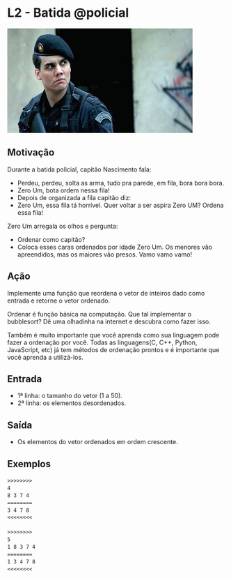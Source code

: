 # L2 - Batida @policial

![_](cover.jpg)

## Motivação

Durante a batida policial, capitão Nascimento fala:  

* Perdeu, perdeu, solta as arma, tudo pra parede, em fila, bora bora bora.  
* Zero Um, bota ordem nessa fila!
* Depois de organizada a fila capitão diz:
* Zero Um, essa fila tá horrível. Quer voltar a ser aspira Zero UM? Ordena essa fila!

Zero Um arregala os olhos e pergunta:  

* Ordenar como capitão?
* Coloca esses caras ordenados por idade Zero Um. Os menores vão apreendidos, mas os maiores vão presos. Vamo vamo vamo!  

## Ação

Implemente uma função que reordena o vetor de inteiros dado como entrada e retorne o vetor ordenado.

Ordenar é função básica na computação. Que tal implementar o bubblesort? Dê uma olhadinha na internet e descubra como fazer isso.  
  
Também é muito importante que você aprenda como sua linguagem pode fazer a ordenação por você. Todas as linguagens(C, C++, Python, JavaScript, etc) já tem métodos de ordenação prontos e é importante que você aprenda a utilizá-los.  

## Entrada

* 1ª linha: o tamanho do vetor (1 a 50).
* 2ª linha: os elementos desordenados.

## Saída

* Os elementos do vetor ordenados em ordem crescente.

## Exemplos

``` txt
>>>>>>>>
4
8 3 7 4
========
3 4 7 8
<<<<<<<<

>>>>>>>>
5  
1 8 3 7 4
========
1 3 4 7 8
<<<<<<<<
```

